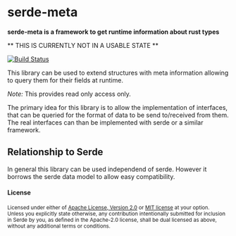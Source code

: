 # serde-meta
**serde-meta is a framework to get runtime information about rust types**

** THIS IS CURRENTLY NOT IN A USABLE STATE **


[![Build Status](https://travis-ci.org/Tomok/serde-meta.svg?branch=master)](https://travis-ci.org/Tomok/serde-meta)

This library can be used to extend structures with meta information allowing
to query them for their fields at runtime.

*Note:* This provides read only access only.

The primary idea for this library is to allow the implementation of interfaces,
that can be queried for the format of data to be send to/received from them.
The real interfaces can than be implemented with serde or a similar framework.

## Relationship to Serde
In general this library can be used independend of serde.
However it borrows the serde data model to allow easy compatibility.

#### License

<sup>
Licensed under either of <a href="LICENSE-APACHE">Apache License, Version
2.0</a> or <a href="LICENSE-MIT">MIT license</a> at your option.
</sup>

<br>

<sub>
Unless you explicitly state otherwise, any contribution intentionally submitted
for inclusion in Serde by you, as defined in the Apache-2.0 license, shall be
dual licensed as above, without any additional terms or conditions.
</sub>
